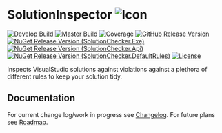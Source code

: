# SolutionInspector ![Icon](https://raw.githubusercontent.com/chrischu/SolutionInspector/master/media/icon.png)
[![Develop Build][appveyor_develop]](https://ci.appveyor.com/project/chrischu/solutioninspector)
[![Master Build][appveyor_master]](https://ci.appveyor.com/project/chrischu/solutioninspector)
[![Coverage][coverage]](http://chrischu.github.io/SolutionInspector/CoverageReports/coverageReport.html)
[![GitHub Release Version][github_release]](https://github.com/chrischu/SolutionInspector/releases)
[![NuGet Release Version (SolutionChecker.Exe)][nuget_release_exe]](https://www.nuget.org/packages/SolutionInspector.Exe/)
[![NuGet Release Version (SolutionChecker.Api)][nuget_release_api]](https://www.nuget.org/packages/SolutionInspector.Api/)
[![NuGet Release Version (SolutionChecker.DefaultRules)][nuget_release_rules]](https://www.nuget.org/packages/SolutionInspector.DefaultRules/)
[![License][license]](https://raw.githubusercontent.com/chrischu/SolutionInspector/master/LICENSE)

Inspects VisualStudio solutions against violations against a plethora of different rules to keep your solution tidy.

## Documentation
For current change log/work in progress see [Changelog](CHANGELOG.md).
For future plans see [Roadmap](ROADMAP.md).

[appveyor_develop]: https://img.shields.io/appveyor/ci/chrischu/SolutionInspector/develop.svg?label=develop&style=flat&logo=data%3aimage%2fpng%3bbase64%2ciVBORw0KGgoAAAANSUhEUgAAAEAAAABACAYAAACqaXHeAAAABHNCSVQICAgIfAhkiAAAAAlwSFlzAAAk6QAAJOkBUCTn%2bAAAABl0RVh0U29mdHdhcmUAd3d3Lmlua3NjYXBlLm9yZ5vuPBoAAAabSURBVHic7ZtriFVVFMf%2fW8f3O1%2bZpj210gx7mIb5qqTsQ1GKFSpRiWQQUVSU2psYLAKTvkhI3%2frQGzMchFSSUtDSTEtNU1TyrTO%2bBh3n14d973i8d59zzzn73DtC%2fj8N5%2b691n%2btOXvvtddaR7qE%2fzdMJZUBRlJ%2fST0ldZXUSVKDpJOSaiXtNcbsqySnsjoA6CNpvKRxkm6XNFBSuxLT6iRtlbRa0nJJK40xh8vJM1MAXYAZwE9AI%2f5oAJYCU4EOzW1fKIBewFvAsQyMDkMtMB%2b4vLntbQLQHngfOF1GwwtxHJgNtGlu4ycCOytoeCG2AOOaw%2fAq7Ot%2brhmNz6MRuyxaVcr4nsAvzWuzEz8C3ZLak%2bgYBAZIqpE0KKmiCmGzpPuNMbvjTojtgJzxqyT1S0GsktgpaZQxZm%2bcwS3iDAJ6SFqqi994SbpKUg1wWZzBJR0AtJa0WNINfrwqisGSvgGqSg2M8wZUSxrhTanyGC3pnVKDIvcAYKKk70uNu4jRKLspLgsbEGoY0E7SJklXl4FYJbFd0hBjTL3rx6g1MlflM%2f6opD8kHZR0SFI3ST0kDZXUPWNd10p6TdKbsWcAfcg%2btt8FzAGGAs69BzDAYGAusDdD3SeBXkkc8EGGyncDU4CWsQlYDq2AZ7E3wCxQHVdxF%2bxtKwvMBzomMdzBpx82t%2bCLOqBzHIUzMlB2HJjiY3gBp%2fbAsgx4PRVHma%2b3twCDY%2bgZCDwITAbuwabPosa3A9Z4cltRilQf%2fNJY3xLxmmFf52pgf8j8NcDThG%2bSA7EbWlo0Ar2jHPBESsENwOvYrK9LrgFmEX9vWQP0D5H1UkqOeTwW5YBPUwg8BEyIkGmABSnkbgeudMjrABxJIS%2bPhVEOWJ9Q2FrsNTlK5mwPsitwLAdgnofMX8OItiDZ%2bloEtC1h%2fCCg3oMswDSH3BEe8k7gWqrAgJgC6oGZUYYHZC70IJrHaofc1sApD5lFS0vA8BgTdwN3xjS%2bDTb4yAI9HfJXe8i7Iy8nuL46lbBpuaTbjDFrHGRudIwfEkNmXNzieHbUQ14Tr6ADwkJWJH0oaYIx5kDRjzBV0vOOeVkmTl2OPJGFvKADGh0Dj0uaYox52RjTUPgj8ICkRbIV3kLEyjfGhOsuH7kBl0CTrcF8QKFHt0h6xBiz2SUBGCnpS0mtJLmivyMeBAux0fHsGg95x%2fN%2fVLkeytbrhxtj6lyzgZtkU2Xtc49csYD7vE2ObcaYPQX6W8pmf9Oiya7gaxrMo4eWobEhao2kYNr5ZgrO1lyjw88eJPP4xPFstM47Pw3cNQMuTD4Mc%2fzeA%2fgz5GgZ7hg%2f2eOoIqerqKGCdKF1HhecHoUb1dbA3xccbdjExhKF1wcmFT4wxnwh6buQ8aVwWtI0Y8xpBw%2bfXEPQxiIHBKOusQGlrSV9JanovxzAM7izP08q%2bVI4I2mSMWat47cXZXuM0qIosmwC8GjgVdmBvcm1AD6P%2bXo5M6%2fYG9wi4uUa%2fgachRigN%2f7R5cNRDuiOvdvnMYZk660ee0KEyR8LfA2ccczdCDwHODc37D9jcQqDgzhLqRI6UBOYkCY1vZUShUmgLTAMuBfrlJKvNDDT03iAH0rpEbYbyxfryLCRCZsKO5EBr8fjKPPNuOTxD4Fbl4fxVfgnQ8FmroqWV1G8bow5KWmBL3HZSG0VtoPM51Y4V9GnT1x8bIw5FWskdjPMqjgCcBj4CBhJSIUIR5YmN%2f5sBvprCdn8oqrDsyW9F8tjyXBCNhg5IHv%2f6Cp7mXrBGNN0RmNjivWyxU1fvGqMmZdoBjbtFBb2Zomj2Jtlof40GWoXNpG2hQ4YR3l7AQ8Ctzr0PpSR%2fAbg7lTGB8i8mxGZQuwHhjr09QL2ZaRjjpfxOUItgeUZEcpjD1CUMsNGe0sy0rGUkBJbGid0AX7LiNgu4LoQPbMy0rEB6JqJ8QFyfbHBjQ%2b2EV7zG4Rf4TOPrUQVQD2d0Ifk5bM8%2fgL6hsjNKtr7HbiiLMYHyHYDViYktoGIHh2y2WiXEqcDJCMnJGmXX4dttQ2TdRcXXsGToiHHJVEPUiYA7sMmMMKwg4irMdAJWwZPi03AqEra7DKiLfA24RvYv8Bn2GTHGOB6crcybJYoDWqBV6jURxJxgA1gqomfskrT%2fnYIeIMUH0ZUDEBnYDq2qyuLz%2bbO5WRNx7PlzoVyfzjZW%2fajyfE6%2f%2bFkqW%2f%2fjqn4w0mfSnAkKt4Fjm1O6CXbH9xR0jnZK3KdpN2uCvQlXEL58B9i0MZjNagBygAAAABJRU5ErkJggg%3d%3d
[appveyor_master]: https://img.shields.io/appveyor/ci/chrischu/SolutionInspector/master.svg?label=master&style=flat&logo=data%3aimage%2fpng%3bbase64%2ciVBORw0KGgoAAAANSUhEUgAAAEAAAABACAYAAACqaXHeAAAABHNCSVQICAgIfAhkiAAAAAlwSFlzAAAk6QAAJOkBUCTn%2bAAAABl0RVh0U29mdHdhcmUAd3d3Lmlua3NjYXBlLm9yZ5vuPBoAAAabSURBVHic7ZtriFVVFMf%2fW8f3O1%2bZpj210gx7mIb5qqTsQ1GKFSpRiWQQUVSU2psYLAKTvkhI3%2frQGzMchFSSUtDSTEtNU1TyrTO%2bBh3n14d973i8d59zzzn73DtC%2fj8N5%2b691n%2btOXvvtddaR7qE%2fzdMJZUBRlJ%2fST0ldZXUSVKDpJOSaiXtNcbsqySnsjoA6CNpvKRxkm6XNFBSuxLT6iRtlbRa0nJJK40xh8vJM1MAXYAZwE9AI%2f5oAJYCU4EOzW1fKIBewFvAsQyMDkMtMB%2b4vLntbQLQHngfOF1GwwtxHJgNtGlu4ycCOytoeCG2AOOaw%2fAq7Ot%2brhmNz6MRuyxaVcr4nsAvzWuzEz8C3ZLak%2bgYBAZIqpE0KKmiCmGzpPuNMbvjTojtgJzxqyT1S0GsktgpaZQxZm%2bcwS3iDAJ6SFqqi994SbpKUg1wWZzBJR0AtJa0WNINfrwqisGSvgGqSg2M8wZUSxrhTanyGC3pnVKDIvcAYKKk70uNu4jRKLspLgsbEGoY0E7SJklXl4FYJbFd0hBjTL3rx6g1MlflM%2f6opD8kHZR0SFI3ST0kDZXUPWNd10p6TdKbsWcAfcg%2btt8FzAGGAs69BzDAYGAusDdD3SeBXkkc8EGGyncDU4CWsQlYDq2AZ7E3wCxQHVdxF%2bxtKwvMBzomMdzBpx82t%2bCLOqBzHIUzMlB2HJjiY3gBp%2fbAsgx4PRVHma%2b3twCDY%2bgZCDwITAbuwabPosa3A9Z4cltRilQf%2fNJY3xLxmmFf52pgf8j8NcDThG%2bSA7EbWlo0Ar2jHPBESsENwOvYrK9LrgFmEX9vWQP0D5H1UkqOeTwW5YBPUwg8BEyIkGmABSnkbgeudMjrABxJIS%2bPhVEOWJ9Q2FrsNTlK5mwPsitwLAdgnofMX8OItiDZ%2bloEtC1h%2fCCg3oMswDSH3BEe8k7gWqrAgJgC6oGZUYYHZC70IJrHaofc1sApD5lFS0vA8BgTdwN3xjS%2bDTb4yAI9HfJXe8i7Iy8nuL46lbBpuaTbjDFrHGRudIwfEkNmXNzieHbUQ14Tr6ADwkJWJH0oaYIx5kDRjzBV0vOOeVkmTl2OPJGFvKADGh0Dj0uaYox52RjTUPgj8ICkRbIV3kLEyjfGhOsuH7kBl0CTrcF8QKFHt0h6xBiz2SUBGCnpS0mtJLmivyMeBAux0fHsGg95x%2fN%2fVLkeytbrhxtj6lyzgZtkU2Xtc49csYD7vE2ObcaYPQX6W8pmf9Oiya7gaxrMo4eWobEhao2kYNr5ZgrO1lyjw88eJPP4xPFstM47Pw3cNQMuTD4Mc%2fzeA%2fgz5GgZ7hg%2f2eOoIqerqKGCdKF1HhecHoUb1dbA3xccbdjExhKF1wcmFT4wxnwh6buQ8aVwWtI0Y8xpBw%2bfXEPQxiIHBKOusQGlrSV9JanovxzAM7izP08q%2bVI4I2mSMWat47cXZXuM0qIosmwC8GjgVdmBvcm1AD6P%2bXo5M6%2fYG9wi4uUa%2fgachRigN%2f7R5cNRDuiOvdvnMYZk660ee0KEyR8LfA2ccczdCDwHODc37D9jcQqDgzhLqRI6UBOYkCY1vZUShUmgLTAMuBfrlJKvNDDT03iAH0rpEbYbyxfryLCRCZsKO5EBr8fjKPPNuOTxD4Fbl4fxVfgnQ8FmroqWV1G8bow5KWmBL3HZSG0VtoPM51Y4V9GnT1x8bIw5FWskdjPMqjgCcBj4CBhJSIUIR5YmN%2f5sBvprCdn8oqrDsyW9F8tjyXBCNhg5IHv%2f6Cp7mXrBGNN0RmNjivWyxU1fvGqMmZdoBjbtFBb2Zomj2Jtlof40GWoXNpG2hQ4YR3l7AQ8Ctzr0PpSR%2fAbg7lTGB8i8mxGZQuwHhjr09QL2ZaRjjpfxOUItgeUZEcpjD1CUMsNGe0sy0rGUkBJbGid0AX7LiNgu4LoQPbMy0rEB6JqJ8QFyfbHBjQ%2b2EV7zG4Rf4TOPrUQVQD2d0Ifk5bM8%2fgL6hsjNKtr7HbiiLMYHyHYDViYktoGIHh2y2WiXEqcDJCMnJGmXX4dttQ2TdRcXXsGToiHHJVEPUiYA7sMmMMKwg4irMdAJWwZPi03AqEra7DKiLfA24RvYv8Bn2GTHGOB6crcybJYoDWqBV6jURxJxgA1gqomfskrT%2fnYIeIMUH0ZUDEBnYDq2qyuLz%2bbO5WRNx7PlzoVyfzjZW%2fajyfE6%2f%2bFkqW%2f%2fjqn4w0mfSnAkKt4Fjm1O6CXbH9xR0jnZK3KdpN2uCvQlXEL58B9i0MZjNagBygAAAABJRU5ErkJggg%3d%3d
[coverage]: http://chrischu.github.io/SolutionInspector/CoverageReports/coverageBadge.svg
[github_release]: https://img.shields.io/github/release/chrischu/SolutionInspector.svg?label=Release&style=flat&logo=data%3aimage%2fpng%3bbase64%2ciVBORw0KGgoAAAANSUhEUgAAAEAAAABACAYAAACqaXHeAAAABHNCSVQICAgIfAhkiAAAAAlwSFlzAAAk6QAAJOkBUCTn%2bAAAABl0RVh0U29mdHdhcmUAd3d3Lmlua3NjYXBlLm9yZ5vuPBoAAAWtSURBVHic7Zt5iFVVHMe%2fx6dmmeuEGgm2EVrWhJhWtFBMpk5K%2fWFZtJcFQVAG9Y%2bZtFD%2fBf1pf9g6TCQaamlaKQWVhJOhLVRq1mQu4YjamM3y6Y9z33R93nvfOe8uM9B84MFbfue3neWe7Un99PO%2fxhRlCBglaYqkcyWNljRC0sjg50PBq03SDkktxphDRfiVWwKAYZLmBq%2bpsoH7sFPSV5JWSVpljDmarYc5AcwGlgPtZEc78C4wq7fjiwVoADZnGHQcW4F5QGHdNxGgvqDAK9kM1Pdm4AOBp4DjvRB8mQ7gJWBw0cGfA7T0YuCVbAHOLir4y4C9vRxwFH8AU33jGeAZ%2fE2SNkoa62uoAMZJ2gjM9inkPJIC10laJ6nY%2fuZPh6RGY8wGF2GnBACTJX2m%2f2ZufZ3Dkq4xxnxTTbBqAoDxkr6UdFYGjhVJq6Tpxpg9SUKJCcBONtZLakgQ2yRpraR6STdKqvNy05%2ffA59%2bkp1mX54gu17STGMMNVkCHnYYfRtC8iXgNuxjKWvWAbOAASF7cxzKPZQUY2wLACZI2iZpWEL5I5LqjDEdEeUbJL0ouxAqc1TS95IOyq782oLvRwWvOkkTJZ0eKrNF0kJjzKcRNoYEuk5N8PGwpEuMMbsTZE4GaHLI7pYqOkrAg8A9wEVAycFuKZC9F1hQrQywzcHPJt%2fgJwFdDopXeinOAWC1g5%2bdwKSo8nEToacTfgtzSs2eZ4eLDyVJi5y0Aec51j5U6QJFgF0eu9AJnLQpE1XLd8R8H0U9kPdjLxbgDEkXO4qXJN1e%2bWVUoPM8fOiQHb17i5GS%2fvGQvzXxV2CiY3Mqc38q9zMA%2b5Tx4cIkZY97KPq4wDgTATZ5%2bP1YuGxlF5jiYXdJas%2bzY4mHbHyMwHeOWdyV2uWMAXY7%2br49XC48rz5N0gWO9j7M0vmMWO8oNzGIVdKJXeBM2UeFC9urixSOq08lhXa0wgnw2ew44CFbFPs8ZHtiDSdghIeCYx6yReHjU2QChteioA%2fhU4E9suEEdHso6IsJGO0h21V%2bE06ATxPqi%2fuDPj61l9%2bEE3DQQ8F0D9mimOYh2xNrz5YYMFbSXkcFf0kaaYzp9DCaG8BA2QsWQx2LjDHGHJBObAH7ZQNzYaikmc4e5s8MuQd%2fRNKf5Q89CQi2jrd6GF3gIZs3iTu%2fFXwd3iavXAz57PA0Apd6yOcC9o5Ao0eRlvCHygT4LHFLkpbisNObF4HtVyUN9CgWHyMwDP8LD68ROqwoCuz2%2bRuevv4NJI8VwEpPpQDvAIVNjoA6YEUNfi53UX5LDYoBWoH55NgasNdy7gT21OjjHBcjg4BfIgo3YS9EzQDeBrpjjPwALMSeKmcV%2bATgSeDnGgMH2IHreAU8GqFgD6ENReAGoK2K0R%2bxiVsMOG%2b3AdOAJUBz4HgWPOKT8SFEt4J24L6Q3NXYm1rV2IXHGAGMAX7LKHCAndiDVHew%2fTmKLkI3NrG1W427vYxbvQsyCh7A56yjxwGDPZOPYhfBvhp2YNqQYPw4oT04D%2fsjsMdZafnAO%2fiQE%2bOJ7%2beLQ3KDgVc4eQ5xDFiawv72lMG3kXYwxj4Wo0b8%2fVRMKoBxQCMwF7gC8NllirL9SYrgu4GbUwUfcuSFGCPPZ2Ig3q7L2X8cz2XpiAHejDG0CLsez5wUCXidrG%2bTYydI78UY%2fBZ7cfpa7AHrcOx09XzA9fg6ymYtCVhBThVSXoAs83RoTQp7vgl4CxjkY8Nr3m6M6ZL0gKRnJbnevStipdgt6RlJd0XdWMsF7B29fQ61sjaFDZcWsBd7ibsmaq4dY8xqSZMlNSu5NeTVApDUJGmyMabmbpaNJ3AV8EVMDX2UQm9cC%2fgcuDLLGDIBuB54nxOnsM0p9C0L6ekE1mCv7WdGLv%2b8wk4%2f58ue1rxsjPk1hZ4nZC9INxtjWrPzsp9%2b%2bpH0L66JSj1j%2ffqIAAAAAElFTkSuQmCC
[nuget_release_exe]: https://img.shields.io/nuget/v/SolutionInspector.Exe.svg?label=Exe&style=flat&logo=data%3aimage%2fpng%3bbase64%2ciVBORw0KGgoAAAANSUhEUgAAAEAAAABACAYAAACqaXHeAAAABHNCSVQICAgIfAhkiAAAAAlwSFlzAAAk6QAAJOkBUCTn%2bAAAABl0RVh0U29mdHdhcmUAd3d3Lmlua3NjYXBlLm9yZ5vuPBoAAASnSURBVHic7ZtPqBVVHMc%2fx16WSoaaWJYZhBmVUUEg9EdCs0VaEiW0qEVtgqgWLVrlomjVKrIgahFFiQRRGhoUvhe4KKIWmas0%2f1Wi8sL3Mqinvk%2bLue%2fyspl5c8%2bdc%2beafuDC3Lnn9zu%2f8z1%2f5szM78J5zm1C0Q%2fq1cAy4DTwXQjhWM%2biahJ1sbrNf3NKfV%2bd23R8SWk1%2frDF%2fKhe2nScycjp%2bTxebzrOJKiL1PEKAoyqFzUdb11Mm3S8jJJFcRKXANckiaYBJgtwugO7U3UH0jjqPPVkhSlwTL2g6Xjroj0CQgjDwKYKNhtDCJ2MlrMHdY66q6T3v1CnNx1nUtTZ6mvqyKSGH1U3%2fB8bX7YVvhC4FjgJ7I8Z9uocYCWwHFgKzAPqFHEUOATsAobItuzW6D8O9QZ1s%2fpXhUW1TvaozzU2UtUF6jtm9w5N8rO6vteNv1nd33DDz%2bQts6mcvPFr1BMNN7aIL9WZRbFX2fpO1fhbgJ3ArG59JeRj4OG8BbIrAdQFwLfAoryfgW3AFmAP2aZrCbAOWN1NvZFsCCG8XKtHswUvjz3q7SV2d6gHejMD2oypS%2bps%2fI3mr%2fZ71fkV7BeqB3sogOpHdQqwOaeCcUt6PsfHip42P4vvpjoaP8f8Tc5nEb529FQC3TC5%2fmlFgU3BSiDvqdCWCF8xNt3w4OQvsQIsLzi%2fN8LXT5ExxHKr2T0KEC%2fA0oLzMZfVrvciEfVdN%2fElVoCi9wMxl5kiMVNy2cRBrAAzCs6vi%2fAVY9Mt7fhjBShitXpn1cLqfUDl8jXSnnZ1CwDwobpwqkLqYuDdBPV3RAoBFgHfqCuKCrR6%2fmvg8gT1d8RAIr9XAUPqIPAp2eVxYvVdRzPDPpdUAkxwT%2bvTt6QWoC7GgMHW5zfgKNml7ArgbmAVxVem%2blG%2f79G%2bfVR90Sleyauz1OfV4Yp%2bHzkbBPjK7IFLJ3HNtdor%2frYAKa4CdfABcG8I4UgnRiGE34G1wJtVbfpRgJ3AkyGEsRjj1gucZ4CtVcr3mwCjZA8v%2f%2b7GSQhhHHiMbLEspd8EeLXTYV9ECGEEeGmqcv0kwBhQd%2f7R28DxsgL9JMCOVq%2fVRmsd2V5Wpp8EGErkd7Dsx34S4Jcm%2fPaTAMOJ%2fJam%2bMYKkCJHKFUa7rycc%2b0st1gBTkTalXFlAp9Ffv%2bYOIgV4FCkXRl3JfAJkPdg5sDEQawAP0TalbFKrfUVuzoA3H%2fG6RFg38SXWAGGIu3KmAE8VbPPx%2fnvGrA9hNBdpqsazF6B182wNf0nQZ2pHsqp49E6%2fKM%2bm0AAze7nu0rFNeugTTm%2bD1vXNFOnm%2bUCpOANNWp6thr%2fSoHfeqeYuj6RAKpb1dkdxjPT%2fJ5X3W22KNaLujGhCEfUp50i8VEdUJ8wf86rHlevz7OtI0tsAPicLGcgFcfJ7uoGgV%2bBI8B8YCHZU%2bE15O%2f4INu1rg0hlN4VdoV6sdm%2fyvqNUfWBZA0%2fQ4Rg9gh7rNk2t9ltwbBPLcRi9T2r%2fQErBcfUF6yYMJ0sO8MsG%2bshspyc21LV02KEbB36BNgaQvizqmFP0lPMcnKWkt3y1rXfHydbHA8C%2b7re3p7nHOUfus2s8WdkXxcAAAAASUVORK5CYII%3d
[nuget_release_api]: https://img.shields.io/nuget/v/SolutionInspector.Api.svg?label=API&style=flat&logo=data%3aimage%2fpng%3bbase64%2ciVBORw0KGgoAAAANSUhEUgAAAEAAAABACAYAAACqaXHeAAAABHNCSVQICAgIfAhkiAAAAAlwSFlzAAAk6QAAJOkBUCTn%2bAAAABl0RVh0U29mdHdhcmUAd3d3Lmlua3NjYXBlLm9yZ5vuPBoAAASnSURBVHic7ZtPqBVVHMc%2fx16WSoaaWJYZhBmVUUEg9EdCs0VaEiW0qEVtgqgWLVrlomjVKrIgahFFiQRRGhoUvhe4KKIWmas0%2f1Wi8sL3Mqinvk%2bLue%2fyspl5c8%2bdc%2beafuDC3Lnn9zu%2f8z1%2f5szM78J5zm1C0Q%2fq1cAy4DTwXQjhWM%2biahJ1sbrNf3NKfV%2bd23R8SWk1%2frDF%2fKhe2nScycjp%2bTxebzrOJKiL1PEKAoyqFzUdb11Mm3S8jJJFcRKXANckiaYBJgtwugO7U3UH0jjqPPVkhSlwTL2g6Xjroj0CQgjDwKYKNhtDCJ2MlrMHdY66q6T3v1CnNx1nUtTZ6mvqyKSGH1U3%2fB8bX7YVvhC4FjgJ7I8Z9uocYCWwHFgKzAPqFHEUOATsAobItuzW6D8O9QZ1s%2fpXhUW1TvaozzU2UtUF6jtm9w5N8rO6vteNv1nd33DDz%2bQts6mcvPFr1BMNN7aIL9WZRbFX2fpO1fhbgJ3ArG59JeRj4OG8BbIrAdQFwLfAoryfgW3AFmAP2aZrCbAOWN1NvZFsCCG8XKtHswUvjz3q7SV2d6gHejMD2oypS%2bps%2fI3mr%2fZ71fkV7BeqB3sogOpHdQqwOaeCcUt6PsfHip42P4vvpjoaP8f8Tc5nEb529FQC3TC5%2fmlFgU3BSiDvqdCWCF8xNt3w4OQvsQIsLzi%2fN8LXT5ExxHKr2T0KEC%2fA0oLzMZfVrvciEfVdN%2fElVoCi9wMxl5kiMVNy2cRBrAAzCs6vi%2fAVY9Mt7fhjBShitXpn1cLqfUDl8jXSnnZ1CwDwobpwqkLqYuDdBPV3RAoBFgHfqCuKCrR6%2fmvg8gT1d8RAIr9XAUPqIPAp2eVxYvVdRzPDPpdUAkxwT%2bvTt6QWoC7GgMHW5zfgKNml7ArgbmAVxVem%2blG%2f79G%2bfVR90Sleyauz1OfV4Yp%2bHzkbBPjK7IFLJ3HNtdor%2frYAKa4CdfABcG8I4UgnRiGE34G1wJtVbfpRgJ3AkyGEsRjj1gucZ4CtVcr3mwCjZA8v%2f%2b7GSQhhHHiMbLEspd8EeLXTYV9ECGEEeGmqcv0kwBhQd%2f7R28DxsgL9JMCOVq%2fVRmsd2V5Wpp8EGErkd7Dsx34S4Jcm%2fPaTAMOJ%2fJam%2bMYKkCJHKFUa7rycc%2b0st1gBTkTalXFlAp9Ffv%2bYOIgV4FCkXRl3JfAJkPdg5sDEQawAP0TalbFKrfUVuzoA3H%2fG6RFg38SXWAGGIu3KmAE8VbPPx%2fnvGrA9hNBdpqsazF6B182wNf0nQZ2pHsqp49E6%2fKM%2bm0AAze7nu0rFNeugTTm%2bD1vXNFOnm%2bUCpOANNWp6thr%2fSoHfeqeYuj6RAKpb1dkdxjPT%2fJ5X3W22KNaLujGhCEfUp50i8VEdUJ8wf86rHlevz7OtI0tsAPicLGcgFcfJ7uoGgV%2bBI8B8YCHZU%2bE15O%2f4INu1rg0hlN4VdoV6sdm%2fyvqNUfWBZA0%2fQ4Rg9gh7rNk2t9ltwbBPLcRi9T2r%2fQErBcfUF6yYMJ0sO8MsG%2bshspyc21LV02KEbB36BNgaQvizqmFP0lPMcnKWkt3y1rXfHydbHA8C%2b7re3p7nHOUfus2s8WdkXxcAAAAASUVORK5CYII%3d
[nuget_release_rules]: https://img.shields.io/nuget/v/SolutionInspector.DefaultRules.svg?label=Rules&style=flat&logo=data%3aimage%2fpng%3bbase64%2ciVBORw0KGgoAAAANSUhEUgAAAEAAAABACAYAAACqaXHeAAAABHNCSVQICAgIfAhkiAAAAAlwSFlzAAAk6QAAJOkBUCTn%2bAAAABl0RVh0U29mdHdhcmUAd3d3Lmlua3NjYXBlLm9yZ5vuPBoAAASnSURBVHic7ZtPqBVVHMc%2fx16WSoaaWJYZhBmVUUEg9EdCs0VaEiW0qEVtgqgWLVrlomjVKrIgahFFiQRRGhoUvhe4KKIWmas0%2f1Wi8sL3Mqinvk%2bLue%2fyspl5c8%2bdc%2beafuDC3Lnn9zu%2f8z1%2f5szM78J5zm1C0Q%2fq1cAy4DTwXQjhWM%2biahJ1sbrNf3NKfV%2bd23R8SWk1%2frDF%2fKhe2nScycjp%2bTxebzrOJKiL1PEKAoyqFzUdb11Mm3S8jJJFcRKXANckiaYBJgtwugO7U3UH0jjqPPVkhSlwTL2g6Xjroj0CQgjDwKYKNhtDCJ2MlrMHdY66q6T3v1CnNx1nUtTZ6mvqyKSGH1U3%2fB8bX7YVvhC4FjgJ7I8Z9uocYCWwHFgKzAPqFHEUOATsAobItuzW6D8O9QZ1s%2fpXhUW1TvaozzU2UtUF6jtm9w5N8rO6vteNv1nd33DDz%2bQts6mcvPFr1BMNN7aIL9WZRbFX2fpO1fhbgJ3ArG59JeRj4OG8BbIrAdQFwLfAoryfgW3AFmAP2aZrCbAOWN1NvZFsCCG8XKtHswUvjz3q7SV2d6gHejMD2oypS%2bps%2fI3mr%2fZ71fkV7BeqB3sogOpHdQqwOaeCcUt6PsfHip42P4vvpjoaP8f8Tc5nEb529FQC3TC5%2fmlFgU3BSiDvqdCWCF8xNt3w4OQvsQIsLzi%2fN8LXT5ExxHKr2T0KEC%2fA0oLzMZfVrvciEfVdN%2fElVoCi9wMxl5kiMVNy2cRBrAAzCs6vi%2fAVY9Mt7fhjBShitXpn1cLqfUDl8jXSnnZ1CwDwobpwqkLqYuDdBPV3RAoBFgHfqCuKCrR6%2fmvg8gT1d8RAIr9XAUPqIPAp2eVxYvVdRzPDPpdUAkxwT%2bvTt6QWoC7GgMHW5zfgKNml7ArgbmAVxVem%2blG%2f79G%2bfVR90Sleyauz1OfV4Yp%2bHzkbBPjK7IFLJ3HNtdor%2frYAKa4CdfABcG8I4UgnRiGE34G1wJtVbfpRgJ3AkyGEsRjj1gucZ4CtVcr3mwCjZA8v%2f%2b7GSQhhHHiMbLEspd8EeLXTYV9ECGEEeGmqcv0kwBhQd%2f7R28DxsgL9JMCOVq%2fVRmsd2V5Wpp8EGErkd7Dsx34S4Jcm%2fPaTAMOJ%2fJam%2bMYKkCJHKFUa7rycc%2b0st1gBTkTalXFlAp9Ffv%2bYOIgV4FCkXRl3JfAJkPdg5sDEQawAP0TalbFKrfUVuzoA3H%2fG6RFg38SXWAGGIu3KmAE8VbPPx%2fnvGrA9hNBdpqsazF6B182wNf0nQZ2pHsqp49E6%2fKM%2bm0AAze7nu0rFNeugTTm%2bD1vXNFOnm%2bUCpOANNWp6thr%2fSoHfeqeYuj6RAKpb1dkdxjPT%2fJ5X3W22KNaLujGhCEfUp50i8VEdUJ8wf86rHlevz7OtI0tsAPicLGcgFcfJ7uoGgV%2bBI8B8YCHZU%2bE15O%2f4INu1rg0hlN4VdoV6sdm%2fyvqNUfWBZA0%2fQ4Rg9gh7rNk2t9ltwbBPLcRi9T2r%2fQErBcfUF6yYMJ0sO8MsG%2bshspyc21LV02KEbB36BNgaQvizqmFP0lPMcnKWkt3y1rXfHydbHA8C%2b7re3p7nHOUfus2s8WdkXxcAAAAASUVORK5CYII%3d
[license]: https://img.shields.io/github/license/chrischu/SolutionInspector.svg?style=flat